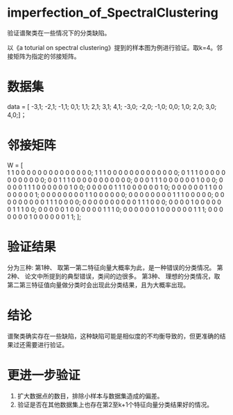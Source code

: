 # imperfection_of_SpectralClustering
验证谱聚类在一些情况下的分类缺陷。

以《a toturial on spectral clustering》提到的样本图为例进行验证。取k=4。邻接矩阵为指定的邻接矩阵。

# 数据集
data = [
    -3,1;
    -2,1;
    -1,1;
    0,1;
    1,1;
    2,1;
    3,1;
    4,1;
    -3,0;
    -2,0;
    -1,0;
    0,0;
    1,0;
    2,0;
    3,0;
    4,0;]；   
# 邻接矩阵
W = [     
     1     1     0     0     0     0     0     0     0     0     0     0     0     0     0     0;
     1     1     1     0     0     0     0     0     0     0     0     0     0     0     0     0;
     0     1     1     1     0     0     0     0     0     0     0     0     0     0     0     0;
     0     0     1     1     1     0     0     0     0     0     0     0     0     0     0     0;
     0     0     0     1     1     1     0     0     0     0     0     0     1     0     0     0;
     0     0     0     0     1     1     1     0     0     0     0     0     0     1     0     0;
     0     0     0     0     0     1     1     1     0     0     0     0     0     0     1     0;
     0     0     0     0     0     0     1     1     0     0     0     0     0     0     0     1;
     0     0     0     0     0     0     0     0     1     1     0     0     0     0     0     0;
     0     0     0     0     0     0     0     0     1     1     1     0     0     0     0     0;
     0     0     0     0     0     0     0     0     0     1     1     1     0     0     0     0;
     0     0     0     0     0     0     0     0     0     0     1     1     1     0     0     0;
     0     0     0     0     1     0     0     0     0     0     0     1     1     1     0     0;
     0     0     0     0     0     1     0     0     0     0     0     0     1     1     1     0;
     0     0     0     0     0     0     1     0     0     0     0     0     0     1     1     1;
     0     0     0     0     0     0     0     1     0     0     0     0     0     0     1     1;
    ];
# 验证结果
分为三种:
第1种、 取第一第二特征向量大概率为此，是一种错误的分类情况。
第2种、 论文中所提到的典型错误，类间的边很多。
第3种、 理想的分类情况，取第二第三特征值向量做分类时会出现此分类结果，且为大概率出现。
# 结论
谱聚类确实存在一些缺陷，这种缺陷可能是相似度的不均衡导致的，但更准确的结果过还需要进行验证。
# 更进一步验证
1. 扩大数据点的数目，排除小样本与数据集造成的偏差。
2. 验证是否在其他数据集上也存在第2至k+1个特征向量分类结果好的情况。
